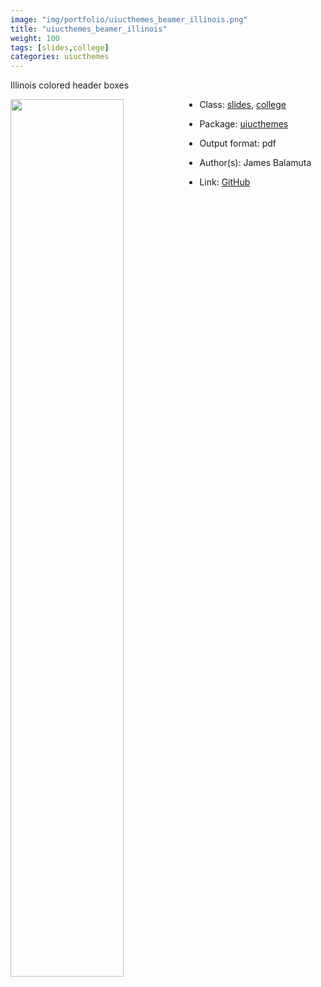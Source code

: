 ```yaml
---
image: "img/portfolio/uiucthemes_beamer_illinois.png"
title: "uiucthemes_beamer_illinois"
weight: 100
tags: [slides,college]
categories: uiucthemes
---
```


Illinois colored header boxes

<!--more-->

<p><a href="../../img/portfolio/uiucthemes_beamer_illinois.png"><img class = "jf-image-shadow" src="../../img/portfolio/uiucthemes_beamer_illinois.png" style="display: block; margin: auto;" width="60%"  align="left"></a></p>

- Class: [slides](../../tags/slides), [college](../../tags/college)
- Package: [uiucthemes](uiucthemes)
- Output format: pdf

- Author(s): James Balamuta
- Link: [GitHub](https://github.com/illinois-r/uiucthemes)


